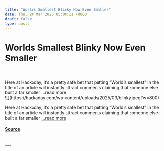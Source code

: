 ```yaml
---
title: "Worlds Smallest Blinky Now Even Smaller"
date: Thu, 20 Mar 2025 05:00:11 +0000
draft: false
type: posts
---
```

# Worlds Smallest Blinky Now Even Smaller

<br/>

<br/>
Here at Hackaday, it&#8217;s a pretty safe bet that putting &#8220;World&#8217;s smallest&#8221; in the title of an article will instantly attract comments claiming that someone else built a far smaller &#8230;read more
<br/>
![](https://hackaday.com/wp-content/uploads/2025/03/blinky.jpeg?w=800)

Here at Hackaday, it’s a pretty safe bet that putting “World’s smallest” in the title of an article will instantly attract comments claiming that someone else built a far smaller […read more](https://hackaday.com/2025/03/19/worlds-smallest-blinky-now-even-smaller/)

#### [Source](https://hackaday.com/2025/03/19/worlds-smallest-blinky-now-even-smaller/)

<br/>
---
